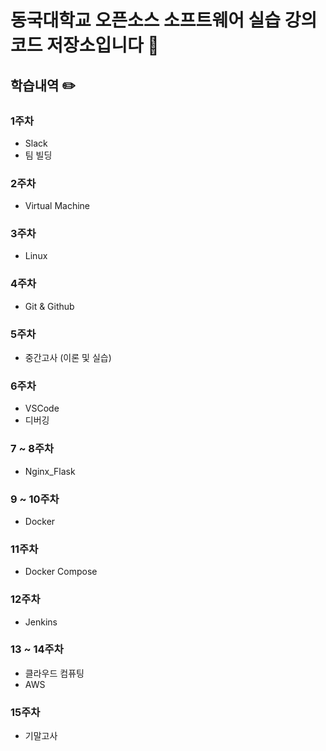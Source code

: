 # 동국대학교 오픈소스 소프트웨어 실습 강의 코드 저장소입니다 📂

## 학습내역 ✏️

### 1주차
- Slack
- 팀 빌딩
### 2주차
- Virtual Machine
### 3주차
- Linux
### 4주차
- Git & Github
### 5주차
- 중간고사 (이론 및 실습)
### 6주차
- VSCode
- 디버깅
### 7 ~ 8주차 
- Nginx_Flask
### 9 ~ 10주차 
- Docker
### 11주차 
- Docker Compose
### 12주차
- Jenkins
### 13 ~ 14주차
- 클라우드 컴퓨팅
- AWS
### 15주차
- 기말고사
